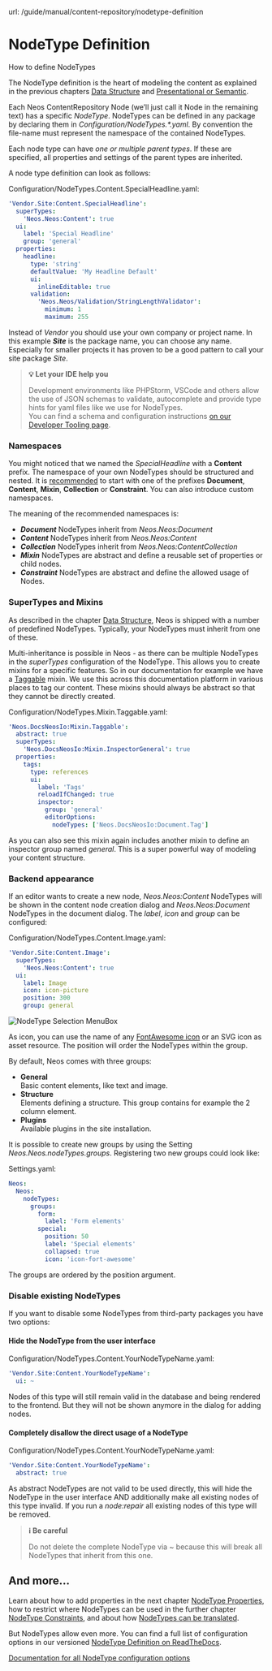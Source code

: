 url: /guide/manual/content-repository/nodetype-definition
# NodeType Definition

How to define NodeTypes

The NodeType definition is the heart of modeling the content as explained in the previous chapters [Data Structure](/guide/manual/content-repository/data-structure) and [Presentational or Semantic](/guide/manual/content-repository/presentational-or-semantic).

Each Neos ContentRepository Node (we’ll just call it Node in the remaining text) has a specific _NodeType_. NodeTypes can be defined in any package by declaring them in _Configuration/NodeTypes.\*.yaml_. By convention the file-name must represent the namespace of the contained NodeTypes.

Each node type can have _one or multiple parent types_. If these are specified, all properties and settings of the parent types are inherited.

A node type definition can look as follows:

Configuration/NodeTypes.Content.SpecialHeadline.yaml:
```yaml
'Vendor.Site:Content.SpecialHeadline':
  superTypes:
    'Neos.Neos:Content': true
  ui:
    label: 'Special Headline'
    group: 'general'
  properties:
    headline:
      type: 'string'
      defaultValue: 'My Headline Default'
      ui:
        inlineEditable: true
      validation:
        'Neos.Neos/Validation/StringLengthValidator':
          minimum: 1
          maximum: 255
```

Instead of _Vendor_ you should use your own company or project name. In this example _**Site**_ is the package name, you can choose any name. Especially for smaller projects it has proven to be a good pattern to call your site package _Site_.

> **💡 Let your IDE help you**
> 
> Development environments like PHPStorm, VSCode and others allow the use of JSON schemas to validate, autocomplete and provide type hints for yaml files like we use for NodeTypes.  
> You can find a schema and configuration instructions [on our Developer Tooling page](/guide/features/editor-support).

### Namespaces

You might noticed that we named the _SpecialHeadline_ with a **Content** prefix. The namespace of your own NodeTypes should be structured and nested. It is [recommended](https://www.neos.io/blog/neos-best-practices-1-0.html) to start with one of the prefixes **Document**, **Content**, **Mixin**, **Collection** or **Constraint**. You can also introduce custom namespaces.

The meaning of the recommended namespaces is:

*   _**Document**_ NodeTypes inherit from _Neos.Neos:Document_
*   _**Content**_ NodeTypes inherit from _Neos.Neos:Content_
*   _**Collection**_ NodeTypes inherit from _Neos.Neos:ContentCollection_
*   _**Mixin**_ NodeTypes are abstract and define a reusable set of properties or child nodes.
*   _**Constraint**_ NodeTypes are abstract and define the allowed usage of Nodes.

### SuperTypes and Mixins

As described in the chapter [Data Structure](/guide/manual/content-repository/data-structure), Neos is shipped with a number of predefined NodeTypes. Typically, your NodeTypes must inherit from one of these.

Multi-inheritance is possible in Neos - as there can be multiple NodeTypes in the _superTypes_ configuration of the NodeType. This allows you to create mixins for a specific features. So in our documentation for example we have a [Taggable](https://github.com/neos/Neos.DocsNeosIo/blob/master/DistributionPackages/Neos.DocsNeosIo/NodeTypes/Mixin/Tagable.yaml) mixin. We use this across this documentation platform in various places to tag our content. These mixins should always be abstract so that they cannot be directly created.

Configuration/NodeTypes.Mixin.Taggable.yaml:
```yaml
'Neos.DocsNeosIo:Mixin.Taggable':
  abstract: true
  superTypes:
    'Neos.DocsNeosIo:Mixin.InspectorGeneral': true
  properties:
    tags:
      type: references
      ui:
        label: 'Tags'
        reloadIfChanged: true
        inspector:
          group: 'general'
          editorOptions:
            nodeTypes: ['Neos.DocsNeosIo:Document.Tag']
```

As you can also see this mixin again includes another mixin to define an inspector group named _general_. This is a super powerful way of modeling your content structure.

### Backend appearance

If an editor wants to create a new node, _Neos.Neos:Content_ NodeTypes will be shown in the content node creation dialog and _Neos.Neos:Document_ NodeTypes in the document dialog. The _label_, _icon_ and _group_ can be configured:

Configuration/NodeTypes.Content.Image.yaml:
```yaml
'Vendor.Site:Content.Image':
  superTypes:
    'Neos.Neos:Content': true
  ui:
    label: Image
    icon: icon-picture
    position: 300
    group: general
```

![NodeType Selection MenuBox](/_Resources/Persistent/25927706007e55de12a13336715e2515c6982909/Content%20NodeType%20Selection%20MenuBox.png)

As icon, you can use the name of any [FontAwesome icon](http://fontawesome.io/icons/) or an SVG icon as asset resource. The position will order the NodeTypes within the group.

By default, Neos comes with three groups:

*   **General**  
    Basic content elements, like text and image.
*   **Structure**  
    Elements defining a structure. This group contains for example the 2 column element.
*   **Plugins**  
    Available plugins in the site installation.

It is possible to create new groups by using the Setting _Neos.Neos.nodeTypes.groups_. Registering two new groups could look like:

Settings.yaml:
```yaml
Neos:
  Neos:
    nodeTypes:
      groups:
        form:
          label: 'Form elements'
        special:
          position: 50
          label: 'Special elements'
          collapsed: true
          icon: 'icon-fort-awesome'
```

The groups are ordered by the position argument.

### Disable existing NodeTypes

If you want to disable some NodeTypes from third-party packages you have two options:

#### Hide the NodeType from the user interface

Configuration/NodeTypes.Content.YourNodeTypeName.yaml:
```yaml
'Vendor.Site:Content.YourNodeTypeName':
  ui: ~
```

Nodes of this type will still remain valid in the database and being rendered to the frontend. But they will not be shown anymore in the dialog for adding nodes.

#### Completely disallow the direct usage of a NodeType

Configuration/NodeTypes.Content.YourNodeTypeName.yaml:
```yaml
'Vendor.Site:Content.YourNodeTypeName':
  abstract: true
```

As abstract NodeTypes are not valid to be used directly, this will hide the NodeType in the user interface AND additionally make all existing nodes of this type invalid. If you run a _node:repair_ all existing nodes of this type will be removed.

> **ℹ️ Be careful**
> 
> Do not delete the complete NodeType via ~ because this will break all NodeTypes that inherit from this one.

## And more...

Learn about how to add properties in the next chapter [NodeType Properties](/guide/manual/content-repository/nodetype-properties), how to restrict where NodeTypes can be used in the further chapter [NodeType Constraints](/guide/manual/content-repository/node-constraints), and about how [NodeTypes can be translated](/guide/manual/content-repository/nodetype-translations). 

But NodeTypes allow even more. You can find a full list of configuration options in our versioned [NodeType Definition on ReadTheDocs](https://neos.readthedocs.io/en/stable/CreatingASite/NodeTypes/NodeTypeDefinition.html).

[Documentation for all NodeType configuration options](https://neos.readthedocs.io/en/stable/CreatingASite/NodeTypes/NodeTypeDefinition.html)